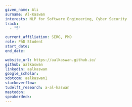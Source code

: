 ```yaml
---
given_name: Ali
surname: Al-Kaswan
interests: NLP for Software Engineering, Cyber Security
track: 
  - "5"

current_affiliation: SERG, PhD
role: PhD Student
start_date:
end_date:

website_url: https://aalkaswan.github.io/
github: aalkaswan
linkedin: aalkaswan
google_scholar:
xdotcom: aalkaswan1
stackoverflow:
tudelft_research: a-al-kaswan
mastodon:
speakerdeck:
---
```

